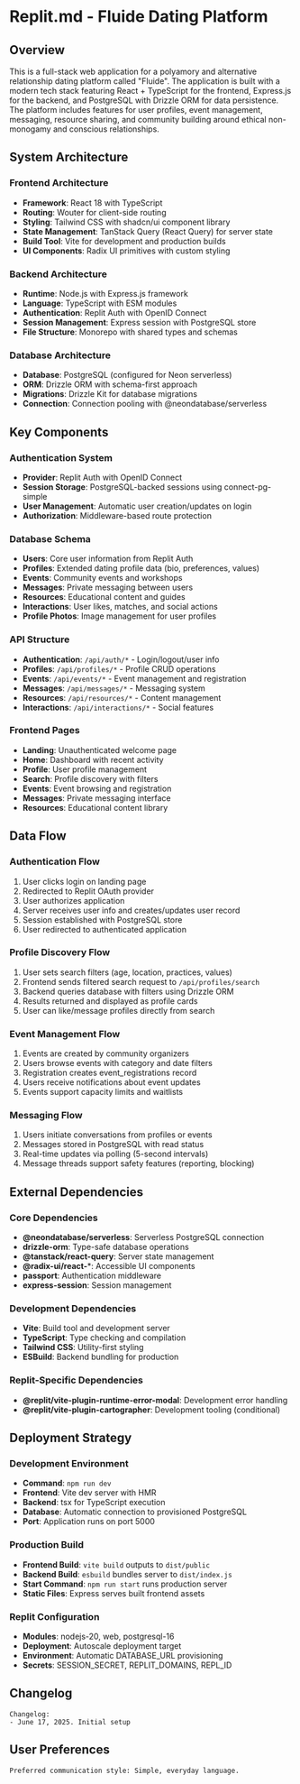 # Replit.md - Fluide Dating Platform

## Overview

This is a full-stack web application for a polyamory and alternative relationship dating platform called "Fluide". The application is built with a modern tech stack featuring React + TypeScript for the frontend, Express.js for the backend, and PostgreSQL with Drizzle ORM for data persistence. The platform includes features for user profiles, event management, messaging, resource sharing, and community building around ethical non-monogamy and conscious relationships.

## System Architecture

### Frontend Architecture
- **Framework**: React 18 with TypeScript
- **Routing**: Wouter for client-side routing
- **Styling**: Tailwind CSS with shadcn/ui component library
- **State Management**: TanStack Query (React Query) for server state
- **Build Tool**: Vite for development and production builds
- **UI Components**: Radix UI primitives with custom styling

### Backend Architecture
- **Runtime**: Node.js with Express.js framework
- **Language**: TypeScript with ESM modules
- **Authentication**: Replit Auth with OpenID Connect
- **Session Management**: Express session with PostgreSQL store
- **File Structure**: Monorepo with shared types and schemas

### Database Architecture
- **Database**: PostgreSQL (configured for Neon serverless)
- **ORM**: Drizzle ORM with schema-first approach
- **Migrations**: Drizzle Kit for database migrations
- **Connection**: Connection pooling with @neondatabase/serverless

## Key Components

### Authentication System
- **Provider**: Replit Auth with OpenID Connect
- **Session Storage**: PostgreSQL-backed sessions using connect-pg-simple
- **User Management**: Automatic user creation/updates on login
- **Authorization**: Middleware-based route protection

### Database Schema
- **Users**: Core user information from Replit Auth
- **Profiles**: Extended dating profile data (bio, preferences, values)
- **Events**: Community events and workshops
- **Messages**: Private messaging between users
- **Resources**: Educational content and guides
- **Interactions**: User likes, matches, and social actions
- **Profile Photos**: Image management for user profiles

### API Structure
- **Authentication**: `/api/auth/*` - Login/logout/user info
- **Profiles**: `/api/profiles/*` - Profile CRUD operations
- **Events**: `/api/events/*` - Event management and registration
- **Messages**: `/api/messages/*` - Messaging system
- **Resources**: `/api/resources/*` - Content management
- **Interactions**: `/api/interactions/*` - Social features

### Frontend Pages
- **Landing**: Unauthenticated welcome page
- **Home**: Dashboard with recent activity
- **Profile**: User profile management
- **Search**: Profile discovery with filters
- **Events**: Event browsing and registration
- **Messages**: Private messaging interface
- **Resources**: Educational content library

## Data Flow

### Authentication Flow
1. User clicks login on landing page
2. Redirected to Replit OAuth provider
3. User authorizes application
4. Server receives user info and creates/updates user record
5. Session established with PostgreSQL store
6. User redirected to authenticated application

### Profile Discovery Flow
1. User sets search filters (age, location, practices, values)
2. Frontend sends filtered search request to `/api/profiles/search`
3. Backend queries database with filters using Drizzle ORM
4. Results returned and displayed as profile cards
5. User can like/message profiles directly from search

### Event Management Flow
1. Events are created by community organizers
2. Users browse events with category and date filters
3. Registration creates event_registrations record
4. Users receive notifications about event updates
5. Events support capacity limits and waitlists

### Messaging Flow
1. Users initiate conversations from profiles or events
2. Messages stored in PostgreSQL with read status
3. Real-time updates via polling (5-second intervals)
4. Message threads support safety features (reporting, blocking)

## External Dependencies

### Core Dependencies
- **@neondatabase/serverless**: Serverless PostgreSQL connection
- **drizzle-orm**: Type-safe database operations
- **@tanstack/react-query**: Server state management
- **@radix-ui/react-***: Accessible UI components
- **passport**: Authentication middleware
- **express-session**: Session management

### Development Dependencies
- **Vite**: Build tool and development server
- **TypeScript**: Type checking and compilation
- **Tailwind CSS**: Utility-first styling
- **ESBuild**: Backend bundling for production

### Replit-Specific Dependencies
- **@replit/vite-plugin-runtime-error-modal**: Development error handling
- **@replit/vite-plugin-cartographer**: Development tooling (conditional)

## Deployment Strategy

### Development Environment
- **Command**: `npm run dev`
- **Frontend**: Vite dev server with HMR
- **Backend**: tsx for TypeScript execution
- **Database**: Automatic connection to provisioned PostgreSQL
- **Port**: Application runs on port 5000

### Production Build
- **Frontend Build**: `vite build` outputs to `dist/public`
- **Backend Build**: `esbuild` bundles server to `dist/index.js`
- **Start Command**: `npm run start` runs production server
- **Static Files**: Express serves built frontend assets

### Replit Configuration
- **Modules**: nodejs-20, web, postgresql-16
- **Deployment**: Autoscale deployment target
- **Environment**: Automatic DATABASE_URL provisioning
- **Secrets**: SESSION_SECRET, REPLIT_DOMAINS, REPL_ID

## Changelog

```
Changelog:
- June 17, 2025. Initial setup
```

## User Preferences

```
Preferred communication style: Simple, everyday language.
```